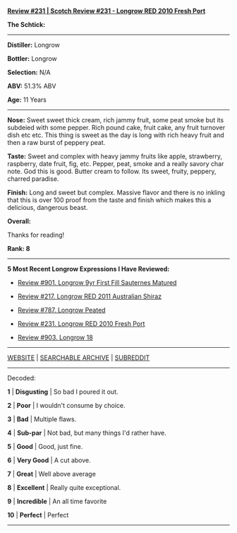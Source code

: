 
[**Review #231 | Scotch Review #231 - Longrow RED 2010 Fresh Port**]( https://t8ke.review/review-231-longrow-red-fresh-port/)

**The Schtick:** 

-----

**Distiller:** Longrow

**Bottler:** Longrow

**Selection:** N/A

**ABV:** 51.3% ABV

**Age:** 11 Years 

-----

**Nose:**  Sweet sweet thick cream, rich jammy fruit, some peat smoke but its subdeied with some pepper. Rich pound cake, fruit cake, any fruit turnover dish etc etc. This thing is sweet as the day is long with rich heavy fruit and then a raw burst of peppery peat.

**Taste:** Sweet and complex with heavy jammy fruits like apple, strawberry, raspberry, date fruit, fig, etc. Pepper, peat, smoke and a really savory char note. God this is good. Butter cream to follow. Its sweet, fruity, peppery, charred paradise.

**Finish:** Long and sweet but complex. Massive flavor and there is no inkling that this is over 100 proof from the taste and finish which makes this a delicious, dangerous beast.

**Overall:** 

Thanks for reading!

**Rank: 8**

----- 

**5 Most Recent Longrow Expressions I Have Reviewed:** 

- [Review #901. Longrow 9yr First Fill Sauternes Matured]( https://t8ke.review/review-901-longrow-9yr-first-fill-sauternes/) 

- [Review #217. Longrow RED 2011 Australian Shiraz]( https://t8ke.review/review-217-longrow-red-shiraz-2011/) 

- [Review #787. Longrow Peated]( https://t8ke.review/review-787-longrow-peated/) 

- [Review #231. Longrow RED 2010 Fresh Port]( https://t8ke.review/review-231-longrow-red-fresh-port/) 

- [Review #903. Longrow 18]( https://t8ke.review/review-903-longrow-18/) 

-----

[WEBSITE](https://t8ke.review) | [SEARCHABLE ARCHIVE](https://t8ke.review/review-archive/) | [SUBREDDIT](https://reddit.com/r/t8kereviews)

-----

Decoded:

**1** | **Disgusting** | So bad I poured it out.

**2** | **Poor** | I wouldn't consume by choice.

**3** | **Bad** | Multiple flaws.

**4** | **Sub-par** | Not bad, but many things I'd rather have.

**5** | **Good** | Good, just fine.

**6** | **Very Good** | A cut above.

**7** | **Great** | Well above average

**8** | **Excellent** | Really quite exceptional.

**9** | **Incredible** | An all time favorite

**10** | **Perfect** | Perfect

----

